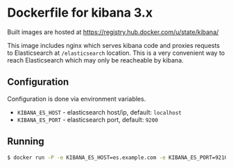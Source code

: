 # Dockerfile for kibana 3.x

Built images are hosted at https://registry.hub.docker.com/u/state/kibana/

This image includes nginx which serves kibana code and proxies requests to
Elasticsearch at `/elasticsearch` location. This is a very convenient way to
reach Elasticsearch which may only be reacheable by kibana.

## Configuration
Configuration is done via environment variables.

- `KIBANA_ES_HOST` - elasticsearch host/ip, default: `localhost`
- `KIBANA_ES_PORT` - elasticsearch port, default: `9200`

## Running

```bash
$ docker run -P -e KIBANA_ES_HOST=es.example.com -e KIBANA_ES_PORT=9210 state/kibana 
```
